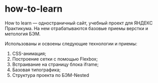 # how-to-learn
How to learn — одностраничный сайт, учебный проект для ЯНДЕКС Практикума. На нем отрабатываются базовые приемы верстки и метология БЭМ.

Использованы и освоены следующие технологии и приемы:

1. CSS-анимация;
2. Построение сетки с помощью Flexbox;
3. Встраивание на страницу блока iframe;
4. Базовая типографика;
5. Структура проекта по БЭМ-Nested
